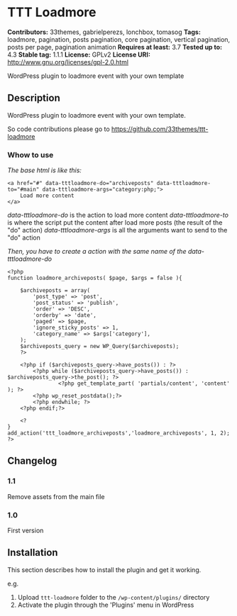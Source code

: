 # TTT Loadmore

**Contributors:** 33themes, gabrielperezs, lonchbox, tomasog
**Tags:** loadmore, pagination, posts pagination, core pagination, vertical pagination, posts per page, pagination animation
**Requires at least:** 3.7
**Tested up to:** 4.3
**Stable tag:** 1.1.1
**License:** GPLv2
**License URI:** http://www.gnu.org/licenses/gpl-2.0.html


WordPress plugin to loadmore event with your own template

## Description ##

WordPress plugin to loadmore event with your own template.

So code contributions please go to https://github.com/33themes/ttt-loadmore

### Whow to use ###

*The base html is like this:*

```
<a href="#" data-tttloadmore-do="archiveposts" data-tttloadmore-to="#main" data-tttloadmore-args="category:php;">
    Load more content
</a>
```

*data-tttloadmore-do* is the action to load more content
*data-tttloadmore-to* is where the script put the content after load more posts (the result of the "do" action)
*data-tttloadmore-args* is all the arguments want to send to the "do" action

*Then, you have to create a action with the same name of the data-tttloadmore-do*

``` 
<?php
function loadmore_archiveposts( $page, $args = false ){

    $archiveposts = array(
        'post_type' => 'post',
        'post_status' => 'publish',
        'order' => 'DESC',
        'orderby' => 'date',
        'paged' => $page,
        'ignore_sticky_posts' => 1,
        'category_name' => $args['category'],
    );
    $archiveposts_query = new WP_Query($archiveposts);
    ?>

    <?php if ($archiveposts_query->have_posts()) : ?>
        <?php while ($archiveposts_query->have_posts()) : $archiveposts_query->the_post(); ?>
                <?php get_template_part( 'partials/content', 'content' ); ?>
        <?php wp_reset_postdata();?>
        <?php endwhile; ?>
    <?php endif;?>
    
    <?
}
add_action('ttt_loadmore_archiveposts','loadmore_archiveposts', 1, 2);
?>
``` 

## Changelog ##

### 1.1 ###
Remove assets from the main file

### 1.0 ###
First version

## Installation ##

This section describes how to install the plugin and get it working.

e.g.

1. Upload `ttt-loadmore` folder to the `/wp-content/plugins/` directory
1. Activate the plugin through the 'Plugins' menu in WordPress

